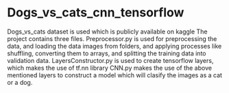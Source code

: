 # Dogs_vs_cats_cnn_tensorflow
Dogs_vs_cats dataset is used which is publicly available on kaggle
The project contains three files.
Preprocessor.py is used for preprocessing the data, and loading the data images from folders, and applying processes like shuffling, converting them to arrays, and splitting the training data into validation data.
LayersConstructor.py is used to create tensorflow layers, which makes the use of tf.nn library
CNN.py makes the use of the above mentioned layers to construct a model which will clasify the images as a cat or a dog.
